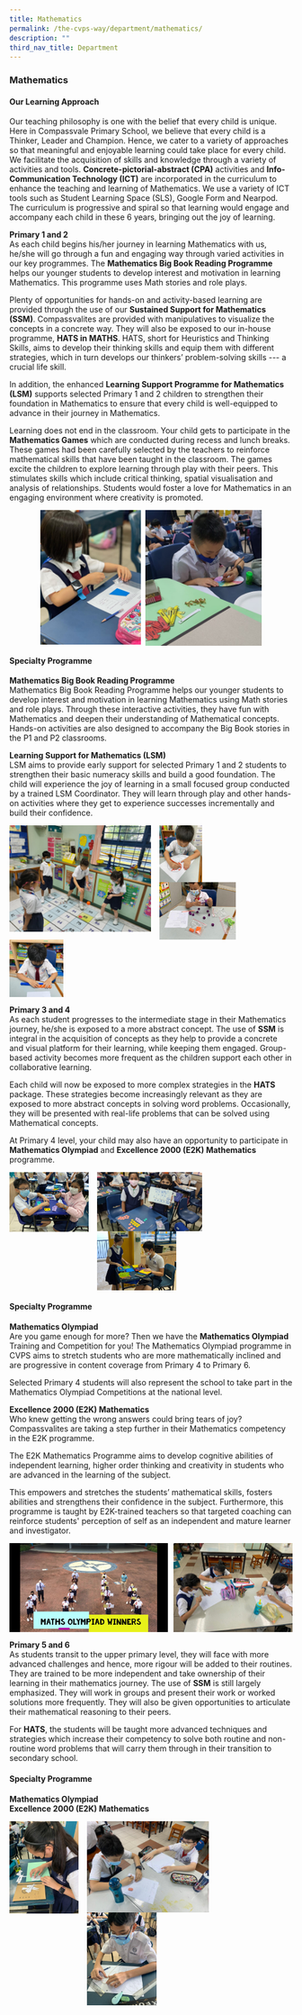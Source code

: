 ```yaml
---
title: Mathematics
permalink: /the-cvps-way/department/mathematics/
description: ""
third_nav_title: Department
---
```

### **Mathematics**
#### **Our Learning Approach**
Our teaching philosophy is one with the belief that every child is unique. Here in Compassvale Primary School, we believe that every child is a Thinker, Leader and Champion. Hence, we cater to a variety of approaches so that meaningful and enjoyable learning could take place for every child. We facilitate the acquisition of skills and knowledge through a variety of activities and tools.  **Concrete-pictorial-abstract (CPA)** activities and **Info-Communication Technology (ICT)**  are incorporated in the curriculum to enhance the teaching and learning of Mathematics. We use a variety of ICT tools such as Student Learning Space (SLS), Google Form and Nearpod. The curriculum is progressive and spiral so that learning would engage and accompany each child in these 6 years, bringing out the joy of learning.

**Primary 1 and 2**<br>
As each child begins his/her journey in learning Mathematics with us, he/she will go through a fun and engaging way through varied activities in our key programmes. The **Mathematics Big Book Reading Programme** helps our younger students to develop interest and motivation in learning Mathematics. This programme uses Math stories and role plays.

Plenty of opportunities for hands-on and activity-based learning are provided through the use of our **Sustained Support for Mathematics (SSM)**. Compassvalites are provided with manipulatives to visualize the concepts in a concrete way. They will also be exposed to our in-house programme, **HATS in MATHS**. HATS, short for Heuristics and Thinking Skills, aims to develop their thinking skills and equip them with different strategies, which in turn develops our thinkers’ problem-solving skills --- a crucial life skill. 

In addition, the enhanced **Learning Support Programme for Mathematics (LSM)** supports selected Primary 1 and 2 children to strengthen their foundation in Mathematics to ensure that every child is well-equipped to advance in their journey in Mathematics.

Learning does not end in the classroom. Your child gets to participate in the **Mathematics Games** which are conducted during recess and lunch breaks. These games had been carefully selected by the teachers to reinforce mathematical skills that have been taught in the classroom. The games excite the children to explore learning through play with their peers. This stimulates skills which include critical thinking, spatial visualisation and analysis of relationships. Students would foster a love for Mathematics in an engaging environment where creativity is promoted. 


<img src="/images/math2.jpeg" style="width:41%;margin-right:55px;" align="right">
<img src="/images/math1.jpeg" style="width:35.5%;margin-left:55px;" align="left">

<br clear="left">

#### **Specialty Programme**
**Mathematics Big Book Reading Programme**<br>
Mathematics Big Book Reading Programme helps our younger students to develop interest and motivation in learning Mathematics using Math stories and role plays. Through these interactive activities, they have fun with Mathematics and deepen their understanding of Mathematical concepts. Hands-on activities are also designed to accompany the Big Book stories in the P1 and P2 classrooms. 

**Learning Support for Mathematics (LSM)**<br>
LSM aims to provide early support for selected Primary 1 and 2 students to strengthen their basic numeracy skills and build a good foundation. The child will experience the joy of learning in a small focused group conducted by a trained LSM Coordinator. They will learn through play and other hands-on activities where they get to experience successes incrementally and build their confidence.


<img src="/images/mathphoto3.jpg" style="width:50%;margin-right:15px;" align="left">
<img src="/images/math4.jpeg" style="width:15%;margin-right:15px;" align="left">
<img src="/images/math5.jpeg" style="width:27%;margin-right:15px;" align="left">
<img src="/images/math6.jpeg" style="width:19%;margin-right:15px;" align="left">

<br clear="left">

**Primary 3 and 4**<br>
As each student progresses to the intermediate stage in their Mathematics journey, he/she is exposed to a more abstract concept. The use of **SSM** is integral in the acquisition of concepts as they help to provide a concrete and visual platform for their learning, while keeping them engaged. Group-based activity becomes more frequent as the children support each other in collaborative learning.

Each child will now be exposed to more complex strategies in the **HATS** package. These strategies become increasingly relevant as they are exposed to more abstract concepts in solving word problems. Occasionally, they will be presented with real-life problems that can be solved using Mathematical concepts. 


At Primary 4 level, your child may also have an opportunity to participate in **Mathematics Olympiad** and **Excellence 2000 (E2K) Mathematics** programme.

<img src="/images/math7.jpeg" style="width:28%;margin-right:15px;" align="left">
<img src="/images/math8.jpeg" style="width:37%;margin-right:15px;" align="left">
<img src="/images/math9.jpeg" style="width:28%;margin-right:15px;" align="left">

<br clear="left">

#### **Specialty Programme**
**Mathematics Olympiad**<br>
Are you game enough for more? Then we have the **Mathematics Olympiad** Training and Competition for you! The Mathematics Olympiad programme in CVPS aims to stretch students who are more mathematically inclined and are progressive in content coverage from Primary 4 to Primary 6.

Selected Primary 4 students will also represent the school to take part in the Mathematics Olympiad Competitions at the national level.

**Excellence 2000 (E2K) Mathematics**<br>
Who knew getting the wrong answers could bring tears of joy? Compassvalites are taking a step further in their Mathematics competency in the E2K programme.

The E2K Mathematics Programme aims to develop cognitive abilities of independent learning, higher order thinking and creativity in students who are advanced in the learning of the subject. 

This empowers and stretches the students’ mathematical skills, fosters abilities and strengthens their confidence in the subject. Furthermore, this programme is taught by E2K-trained teachers so that targeted coaching can reinforce students' perception of self as an independent and mature learner and investigator.


<img src="/images/math10.jpg" style="width:56%" align="left">
<img src="/images/math11.jpeg" style="width:42%" align="right">

<br clear="left">

**Primary 5 and 6**<br>
As students transit to the upper primary level, they will face with more advanced challenges and hence, more rigour will be added to their routines. They are trained to be more independent and take ownership of their learning in their mathematics journey. The use of **SSM** is still largely emphasized. They will work in groups and present their work or worked solutions more frequently. They will also be given opportunities to articulate their mathematical reasoning to their peers.   

For **HATS**, the students will be taught more advanced techniques and strategies which increase their competency to solve both routine and non-routine word problems that will carry them through in their transition to secondary school.


#### **Specialty Programme**
**Mathematics Olympiad**<br>
**Excellence 2000 (E2K) Mathematics**

<img src="/images/math12.jpeg" style="width:24.5%;margin-right:15px;" align="left">
<img src="/images/math13.jpeg" style="width:43%;margin-right:15px;" align="left">
<img src="/images/math14.jpeg" style="width:24.5%;margin-right:15px;" align="left">

<br clear="left">